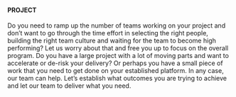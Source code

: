#### PROJECT

Do you need to ramp up the number of teams working 
on your project and don’t want to go through the time 
effort in selecting the right people, building the right 
team culture and waiting for the team to become high performing?
Let us worry about that and free you up to focus on the overall program.
Do you have a large project with a lot of moving parts and want to accelerate or de-risk your delivery? 
Or perhaps you have a small piece of work that you need to get done on your established platform. 
In any case, our team can help. 
Let’s establish what outcomes you are trying to achieve and let our team to deliver what you need.
  